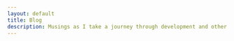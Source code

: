 ```yaml
---
layout: default
title: Blog
description: Musings as I take a journey through development and other projects.
---
```

